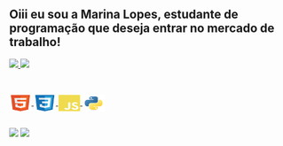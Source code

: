 ## Oiii eu sou a Marina Lopes, estudante de programação que deseja entrar no mercado de trabalho!
  
  <div>
    <a href="https://github.com/Marinalr-25">
      <img height="180em" src="https://github-readme-stats.vercel.app/api?username=Marinalr-25&show_icons=true&theme=dracula&include_all_commits=true&count_private=true"/>
      <img height="180em" src="https://github-readme-stats.vercel.app/api/top-langs/?username=Marinalr-25&layout=compact&langs_count=16&theme=dracula"/>
  </div>

  ##

  <div style="display: inline_block"><br>
  <img align="center" alt="Marina-HTML" height="30" width="40" src="https://raw.githubusercontent.com/devicons/devicon/master/icons/html5/html5-original.svg">
  <img align="center" alt="Marina-CSS" height="30" width="40" src="https://raw.githubusercontent.com/devicons/devicon/master/icons/css3/css3-original.svg">
  <img align="center" alt="Marina-Js" height="30" width="40" src="https://raw.githubusercontent.com/devicons/devicon/master/icons/javascript/javascript-plain.svg">
  <img align="center" alt="Marina-Python" height="30" width="40" src="https://raw.githubusercontent.com/devicons/devicon/master/icons/python/python-original.svg">
</div>

##
 
<div> 
  <a href="https://instagram.com/marinalr22" target="_blank"><img src="https://img.shields.io/badge/-Instagram-%23E4405F?style=for-the-badge&logo=instagram&logoColor=white&" target="_blank"></a>
  <a href = "mailto:contatomarina.roberto2020@gmail.com"><img src="https://img.shields.io/badge/-Gmail-%23333?style=for-the-badge&logo=gmail&logoColor=white" target="_blank"></a>

  
</div>

